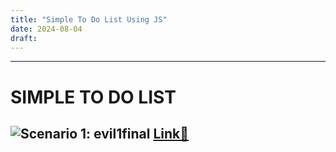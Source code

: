 ```yaml
---
title: "Simple To Do List Using JS"
date: 2024-08-04
draft: 
---
```



---
# SIMPLE TO DO LIST
![Scenario 1: evil1final](/images/to-do-list.webp)
[Link🔗](https://todolist-meryzennn.vercel.app)
---